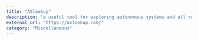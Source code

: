 ```yaml
---
title: "ASlookup"
description: "a useful tool for exploring autonomous systems and all related info (CIDR, ASN, Org...)"
external_url: "https://aslookup.com/"
category: "Miscellaneous"
---
```

